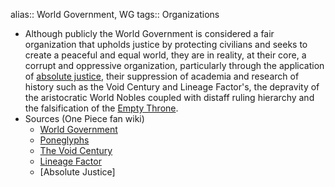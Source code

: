 alias:: World Government, WG
tags:: Organizations

- Although publicly the World Government is considered a fair organization that upholds justice by protecting civilians and seeks to create a peaceful and equal world, they are in reality, at their core, a corrupt and oppressive organization, particularly through the application of [absolute justice](https://onepiece.fandom.com/wiki/Justice#Absolute_Justice), their suppression of academia and research of history such as the Void Century and Lineage Factor's, the depravity of the aristocratic World Nobles coupled with distaff ruling hierarchy and the falsification of the [Empty Throne](https://onepiece.fandom.com/wiki/Empty_Throne).
- Sources (One Piece fan wiki)
	- [World Government](https://onepiece.fandom.com/wiki/World_Government)
	- [Poneglyphs](https://onepiece.fandom.com/wiki/Poneglyph)
	- [The Void Century](https://onepiece.fandom.com/wiki/Void_Century)
	- [Lineage Factor](https://onepiece.fandom.com/wiki/Lineage_Factor)
	- [Absolute Justice]